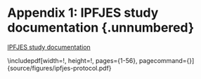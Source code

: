 # Appendix 1: IPFJES study documentation {.unnumbered}

<!-- 
This could include extra figures or raw data

hurrah for this bug fix
-->

[IPFJES study documentation](https://github.com/drcjar/ipfjes/)

\includepdf[width=!, height=!, pages={1-56}, pagecommand={}]{source/figures/ipfjes-protocol.pdf}

